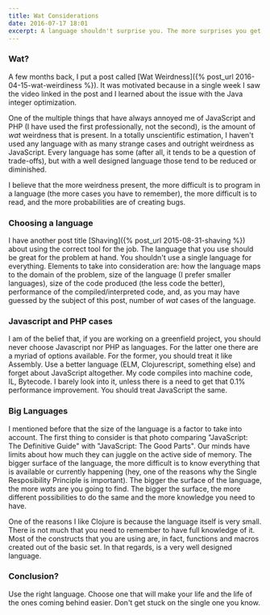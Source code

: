 ```yaml
---
title: Wat Considerations
date: 2016-07-17 18:01
excerpt: A language shouldn't surprise you. The more surprises you get, the more difficult is to write correct code.
---
```


### Wat?

A few months back, I put a post called [Wat Weirdness]({% post_url 2016-04-15-wat-weirdiness %}). It was motivated because in a single week I saw the video linked in the post and I learned about the issue with the Java integer optimization.

One of the multiple things that have always annoyed me of JavaScript and PHP (I have used the first professionally, not the second), is the amount of *wat* weirdness that is present. In a totally unscientific estimation, I haven't used any language with as many strange cases and outright weirdness as JavaScript. Every language has some (after all, it tends to be a question of trade-offs), but with a well designed language those tend to be reduced or diminished.

I believe that the more weirdness present, the more difficult is to program in a language (the more cases you have to remember), the more difficult is to read, and the more probabilities are of creating bugs.

### Choosing a language

I have another post title [Shaving]({% post_url 2015-08-31-shaving %}) about using the correct tool for the job. The language that you use should be great for the problem at hand. You shouldn't use a single language for everything. Elements to take into consideration are: how the language maps to the domain of the problem, size of the language (I prefer smaller languages), size of the code produced (the less code the better), performance of the compiled/interpreted code, and, as you may have guessed by the subject of this post, number of *wat* cases of the language.

### Javascript and PHP cases

I am of the belief that, if you are working on a greenfield project, you should never choose Javascript nor PHP as languages. For the latter one there are a myriad of options available. For the former, you should treat it like Assembly. Use a better language (ELM, Clojurescript, something else) and forget about JavaScript altogether. My code compiles into machine code, IL, Bytecode. I barely look into it, unless there is a need to get that 0.1% performance improvement. You should treat JavaScript the same.


### Big Languages

I mentioned before that the size of the language is a factor to take into account. The first thing to consider is that photo comparing "JavaScript: The Definitive Guide" with "JavaScript: The Good Parts". Our minds have limits about how much they can juggle on the active side of memory. The bigger surface of the language, the more difficult is to know everything that is available or currently happening (hey, one of the reasons why the Single Resposibility Principle is important). The bigger the surface of the language, the more *wats* are you going to find. The bigger the surface, the more different possibilities to do the same and the more knowledge you need to have.

One of the reasons I like Clojure is because the language itself is very small. There is not much that you need to remember to have full knowledge of it. Most of the constructs that you are using are, in fact, functions and macros created out of the basic set. In that regards, is a very well designed language.

### Conclusion?

Use the right language. Choose one that will make your life and the life of the ones coming behind easier. Don't get stuck on the single one you know.
